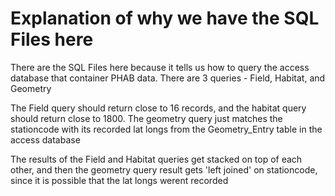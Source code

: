 # Explanation of why we have the SQL Files here
There are the SQL Files here because it tells us how to query the access database that container PHAB data. There are 3 queries - Field, Habitat, and Geometry

The Field query should return close to 16 records, and the habitat query should return close to 1800. The geometry query just matches the stationcode with its recorded lat longs from the Geometry_Entry table in the access database

The results of the Field and Habitat queries get stacked on top of each other, and then the geometry query result gets 'left joined' on stationcode, since it is possible that the lat longs werent recorded

